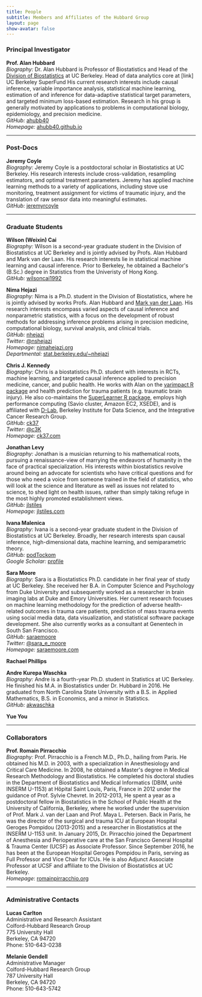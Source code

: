 ```yaml
---
title: People
subtitle: Members and Affiliates of the Hubbard Group
layout: page
show-avatar: false
---
```


### Principal Investigator

<a name="alan-hubbard"></a>__Prof. Alan Hubbard__<br/>
_Biography:_ Dr. Alan Hubbard is Professor of Biostatistics and Head of the
[Division of Biostatistics](https://www.stat.berkeley.edu/biostat/) at UC
Berkeley.  Head of data analytics core at [link] UC Berkeley SuperFund His current research interests include causal inference, variable
importance analysis, statistical machine learning, estimation of and inference
for data-adaptive statistical target parameters, and targeted minimum loss-based
estimation. Research in his group is generally motivated by applications to
problems in computational biology, epidemiology, and precision medicine.<br/>
_GitHub:_ [ahubb40](https://github.com/ahubb40)<br/>
_Homepage:_ [ahubb40.github.io](https://ahubb40.github.io)<br/>

---

### Post-Docs

<a name="jeremy-coyle"></a>__Jeremy Coyle__<br/>
_Biography:_ Jeremy Coyle is a postdoctoral scholar in Biostatistics at UC Berkeley.
His research interests include cross-validation, resampling estimators, and
optimal treatment parameters. Jeremy has applied machine learning methods to a
variety of applications, including stove use monitoring, treatment assignment
for victims of traumatic injury, and the translation of raw sensor data into
meaningful estimates.<br/>
_GitHub:_ [jeremyrcoyle](https://github.com/jeremyrcoyle)<br/>

---

### Graduate Students

<a name="wilson-cai"></a>__Wilson (Weixin) Cai__<br/>
_Biography:_ Wilson is a second-year graduate student in the Division of
Biostatistics at UC Berkeley and is jointly advised by Profs. Alan Hubbard and
Mark van der Laan. His research interests lie in statistical machine learning
and causal inference. Prior to Berkeley, he obtained a Bachelor's (B.Sc.)
degree in Statistics from the Univeristy of Hong Kong.<br/>
_GitHub:_ [wilsoncai1992](https://github.com/wilsoncai1992)<br/>


<a name="nima-hejazi"></a>__Nima Hejazi__<br/>
_Biography:_ Nima is a Ph.D. student in the Division of Biostatistics, where he
is jointly advised by works Profs. Alan Hubbard and [Mark van der
Laan](https://www.stat.berkeley.edu/~laan). His research interests encompass
varied aspects of causal inference and nonparametric statistics, with a focus on
the development of robust methods for addressing inference problems arising in
precision medicine, computational biology, survival analysis, and clinical
trials.<br/>
_GitHub:_ [nhejazi](https://github.com/nhejazi)<br/>
_Twitter:_ [@nshejazi](https://twitter.com/nshejazi)<br/>
_Homepage:_ [nimahejazi.org](http://nimahejazi.org)<br/>
_Departmental:_ [stat.berkeley.edu/~nhejazi](https://www.stat.berkeley.edu/~nhejazi/)<br/>

<a name="chris-kennedy"></a>__Chris J. Kennedy__<br/>
_Biography:_ Chris is a biostatistics Ph.D. student with interests in RCTs,
machine learning, and targeted causal inference applied to precision medicine,
cancer, and public health. He works with Alan on the [varimpact R
package](http://github.com/ck37/varimpact) and health prediction for trauma
patients (e.g. traumatic brain injury). He also co-maintains the [SuperLearner R
package](http://github.com/ecpolley/SuperLearner), employs high performance
computing (Savio cluster, Amazon EC2, XSEDE), and is affiliated with
[D-Lab](http://dlab.berkeley.edu/consultation/chris-kennedy), Berkeley Institute
for Data Science, and the Integrative Cancer Research Group.<br/>
_GitHub:_ [ck37](https://github.com/ck37)<br/>
_Twitter:_ [@c3K](https://twitter.com/c3k)<br/>
_Homepage:_ [ck37.com](http://ck37.com)<br/>

<a name="jonathan-levy"></a>__Jonathan Levy__<br/>
_Biography:_ Jonathan is a musician returning to his mathematical roots,
pursuing a renaissance-view of marrying the endeavors of humanity in the face
of practical specialization. His interests within biostatistics revolve around
being an advocate for scientists who have critical questions and for those who
need a voice from someone trained in the field of statistics, who will look at
the science and literature as well as issues not related to science, to shed
light on health issues, rather than simply taking refuge in the most highly
promoted establishment views.<br/>
_GitHub:_ [jlstiles](https://github.com/jlstiles)<br/>
_Homepage:_ [jlstiles.com](http://www.jlstiles.com)<br/>

<a name="ivana-malenica"></a>__Ivana Malenica__<br/>
_Biography:_ Ivana is a second-year graduate student in the Division of
Biostatistics at UC Berkeley. Broadly, her research interests span causal
inference, high-dimensional data, machine learning, and semiparametric
theory.<br/>
_GitHub:_ [podTockom](https://github.com/podTockom)<br/>
_Google Scholar:_
[profile](https://scholar.google.com/citations?user=kysY8qoAAAAJ&hl=en)<br/>

<a name="sara-moore"></a>__Sara Moore__<br/>
_Biography:_ Sara is a Biostatistics Ph.D. candidate in her final year of study
at UC Berkeley. She received her B.A. in Computer Science and Psychology from
Duke University and subsequently worked as a researcher in brain imaging labs
at Duke and Emory Universities. Her current research focuses on machine
learning methodology for the prediction of adverse health-related outcomes in
trauma care patients, prediction of mass trauma events using social media data,
data visualization, and statistical software package development. She also
currently works as a consultant at Genentech in South San Francisco.<br/>
_GitHub:_ [saraemoore](https://github.com/saraemoore)<br/>
_Twitter:_ [@sara_e_moore](https://twitter.com/sara_e_moore)<br/>
_Homepage:_ [saraemoore.com](http://www.saraemoore.com)<br/>

<a name="rachael-phillips"></a>__Rachael Phillips__<br />

<a name="andre-waschka"></a>__Andre Kurepa Waschka__<br/>
_Biography:_ Andre is a fourth-year Ph.D. student in Statistics at UC Berkeley.
He finished his M.A. in Biostatistics under Dr. Hubbard in 2016. He graduated
from  North Carolina State University with a B.S. in Applied Mathematics, B.S.
in Economics, and a minor in Statistics.<br/>
_GitHub:_ [akwaschka](https://github.com/akwaschka)<br/>

<a name="yue-you"></a>__Yue You__<br />

---

### Collaborators

<a name="romain-pirracchio"></a>__Prof. Romain Pirracchio__<br/>
_Biography:_ Prof. Pirracchio is a French M.D., Ph.D., hailing from Paris. He
obtained his M.D. in 2003, with a specialization in Anesthesiology and Critical
Care Medicine. In 2008, he obtained a Master's degree in Medical Research
Methodology and Biostatistics. He completed his doctoral studies in the
Department of Biostatistics and Medical Informatics (DBIM, unité INSERM U-1153)
at Hôpital Saint Louis, Paris, France in 2012 under the guidance of Prof.
Sylvie Chevret. In 2012-2013, He spent a year as a postdoctoral fellow in
Biostatistics in the School of Public Health at the University of California,
Berkeley, where he worked under the supervision of Prof. Mark J. van der Laan
and Prof. Maya L. Petersen. Back in Paris, he was the director of the surgical
and trauma ICU at European Hospital Geroges Pompidou (2013-2015) and a
researcher in Biostatistics at the INSERM U-1153 unit. In January 2015, Dr.
Pirracchio joined the Department of Anesthesia and Perioperative care at the
San Francisco General Hospital & Trauma Center (UCSF) as Associate Professor.
Since September 2016, he has been at the European Hospital Geroges Pompidou in
Paris, serving as Full Professor and Vice Chair for ICUs. He is also Adjunct
Associate Professor at UCSF and affiliate to the Division of Biostatistics at
UC Berkeley.<br/>
_Homepage_: [romainpirracchio.org](http://www.romainpirracchio.org)<br/>

---

### Administrative Contacts

<a name="lucas-carlton"></a>__Lucas Carlton__<br/>
Administrative and Research Assistant<br/>
Colford-Hubbard Research Group<br/>
775 University Hall<br/>
Berkeley, CA 94720<br/>
Phone: 510-643-0238<br/>

<a name="melanie-gendell"></a>__Melanie Gendell__<br/>
Administrative Manager<br/>
Colford-Hubbard Research Group<br/>
787 University Hall<br/>
Berkeley, CA  94720<br/>
Phone: 510-643-5742<br/>
